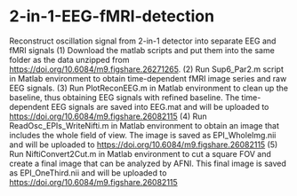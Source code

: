 # 2-in-1-EEG-fMRI-detection
Reconstruct oscillation signal from 2-in-1 detector into separate EEG and fMRI signals
(1) Download the matlab scripts and put them into the same folder as the data unzipped from https://doi.org/10.6084/m9.figshare.26271265. 
(2) Run Sup6_Par2.m script in Matlab environment to obtain time-dependent fMRI image series and raw EEG signals. 
(3) Run PlotReconEEG.m in Matlab environment to clean up the baseline, thus obtaining EEG signals with refined baseline. The time-dependent EEG signals are saved into EEG.mat and will be uploaded to https://doi.org/10.6084/m9.figshare.26082115
(4) Run ReadOsc_EPIs_WriteNifti.m in Matlab environment to obtain an image that includes the whole field of view. The image is saved as EPI_WholeImg.nii and will be uploaded to https://doi.org/10.6084/m9.figshare.26082115 
(5) Run NiftiConvert2Cut.m in Matlab environment to cut a square FOV and create a final image that can be analyzed by AFNI. This final image is saved as EPI_OneThird.nii and will be uploaded to https://doi.org/10.6084/m9.figshare.26082115 
